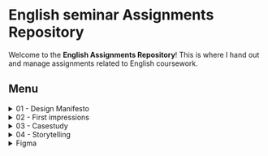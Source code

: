 # English seminar Assignments Repository

Welcome to the **English Assignments Repository**! This is where I hand out and manage assignments related to English coursework.

## Menu

<details>
<summary> 01 - Design Manifesto </summary>
<br>

:link: [Design manifesto >](01_design_manifesto/My_manifesto.md)

:link: [Manifesto slides >](01_design_manifesto/Presentation/01.md)
</details>

<details>
<summary> 02 - First impressions </summary>
<br>

:link: [Inspiration >](02-first-impressions/Inspo.md)

:link: [Drafts >](02-first-impressions/Index.md)

:link: [Casestudy >](02-first-impressions/Casestudy.md)
</details>

<details>
<summary> 03 - Casestudy </summary>
<br>

:link: [Casestudy headings >](03-Casestudy/Casestudy.md)

:link: [Visual storytelling >](03-Casestudy/Visual_Storytelling.md)

:link: [Textbased patterns >](03-Casestudy/Textbased_patterns.md)
</details>

<details>
<summary> 04 - Storytelling </summary>
<br>

:link: [Mindmap >](04-Storytelling/Mindmap.md)
</details>

<details>
<summary> Figma </summary>
<br>

:link: [Figma Demo](https://www.figma.com/proto/DFEWDMyKjJfwbwaumcQDOy/Portfolio?page-id=188%3A380&node-id=188-381&p=f&viewport=718%2C183%2C0.28&t=jy1GzbKm5gPkorfR-1&scaling=scale-down-width&content-scaling=fixed&starting-point-node-id=188%3A381&hide-ui=1)
</details>

